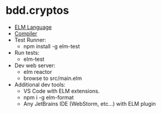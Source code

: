 # bdd.cryptos

- [ELM Language](https://elm-lang.org)
- [Compiler](https://guide.elm-lang.org/install/elm.html)
- Test Runner: 
  - npm install -g elm-test
- Run tests:
  - elm-test
- Dev web server: 
    - elm reactor
    - browse to src/main.elm
- Additional dev tools:
  - VS Code with ELM extensions.
  - npm i -g elm-format
  - Any JetBrains IDE (WebStorm, etc...) with ELM plugin
  
